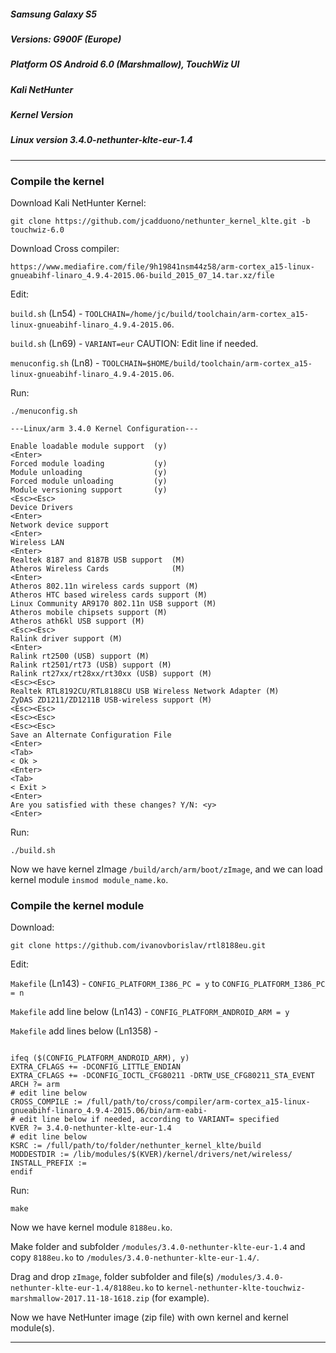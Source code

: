 ##### Samsung Galaxy S5

##### Versions: G900F (Europe)

##### Platform OS Android 6.0 (Marshmallow), TouchWiz UI

##### Kali NetHunter

##### Kernel Version

##### Linux version 3.4.0-nethunter-klte-eur-1.4

-----

### Compile the kernel

Download Kali NetHunter Kernel:

```
git clone https://github.com/jcadduono/nethunter_kernel_klte.git -b touchwiz-6.0
```

Download Cross compiler:

```
https://www.mediafire.com/file/9h19841nsm44z58/arm-cortex_a15-linux-gnueabihf-linaro_4.9.4-2015.06-build_2015_07_14.tar.xz/file
```

Edit:

`build.sh` (Ln54) - `TOOLCHAIN=/home/jc/build/toolchain/arm-cortex_a15-linux-gnueabihf-linaro_4.9.4-2015.06`.

`build.sh` (Ln69) - `VARIANT=eur` CAUTION: Edit line if needed.

`menuconfig.sh` (Ln8) - `TOOLCHAIN=$HOME/build/toolchain/arm-cortex_a15-linux-gnueabihf-linaro_4.9.4-2015.06`.

Run:

```
./menuconfig.sh
```

```
---Linux/arm 3.4.0 Kernel Configuration---

Enable loadable module support	(y)
<Enter>
Forced module loading			(y)
Module unloading				(y)
Forced module unloading			(y)
Module versioning support		(y)
<Esc><Esc>
Device Drivers
<Enter>
Network device support
<Enter>
Wireless LAN
<Enter>
Realtek 8187 and 8187B USB support	(M)
Atheros Wireless Cards				(M)
<Enter>
Atheros 802.11n wireless cards support (M)
Atheros HTC based wireless cards support (M)
Linux Community AR9170 802.11n USB support (M)
Atheros mobile chipsets support (M)
Atheros ath6kl USB support (M)
<Esc><Esc>
Ralink driver support (M)
<Enter>
Ralink rt2500 (USB) support (M)
Ralink rt2501/rt73 (USB) support (M)
Ralink rt27xx/rt28xx/rt30xx (USB) support (M)
<Esc><Esc>
Realtek RTL8192CU/RTL8188CU USB Wireless Network Adapter (M)
ZyDAS ZD1211/ZD1211B USB-wireless support (M)
<Esc><Esc>
<Esc><Esc>
<Esc><Esc>
Save an Alternate Configuration File
<Enter>
<Tab>
< Ok >
<Enter>
<Tab>
< Exit >
<Enter>
Are you satisfied with these changes? Y/N: <y>
<Enter>
```

Run:

```
./build.sh
```

Now we have kernel zImage `/build/arch/arm/boot/zImage`, and we can load kernel module `insmod module_name.ko`.

### Compile the kernel module

Download:

```
git clone https://github.com/ivanovborislav/rtl8188eu.git
```

Edit:

`Makefile` (Ln143) - `CONFIG_PLATFORM_I386_PC = y` to `CONFIG_PLATFORM_I386_PC = n`

`Makefile` add line below (Ln143) - `CONFIG_PLATFORM_ANDROID_ARM = y`

`Makefile` add lines below (Ln1358) - 

```

ifeq ($(CONFIG_PLATFORM_ANDROID_ARM), y)
EXTRA_CFLAGS += -DCONFIG_LITTLE_ENDIAN
EXTRA_CFLAGS += -DCONFIG_IOCTL_CFG80211 -DRTW_USE_CFG80211_STA_EVENT
ARCH ?= arm
# edit line below
CROSS_COMPILE := /full/path/to/cross/compiler/arm-cortex_a15-linux-gnueabihf-linaro_4.9.4-2015.06/bin/arm-eabi-
# edit line below if needed, according to VARIANT= specified
KVER ?= 3.4.0-nethunter-klte-eur-1.4
# edit line below
KSRC := /full/path/to/folder/nethunter_kernel_klte/build
MODDESTDIR := /lib/modules/$(KVER)/kernel/drivers/net/wireless/
INSTALL_PREFIX :=
endif

```

Run:

```
make
```

Now we have kernel module `8188eu.ko`.

Make folder and subfolder `/modules/3.4.0-nethunter-klte-eur-1.4` and copy `8188eu.ko` to `/modules/3.4.0-nethunter-klte-eur-1.4/`.

Drag and drop `zImage`, folder subfolder and file(s) `/modules/3.4.0-nethunter-klte-eur-1.4/8188eu.ko` to `kernel-nethunter-klte-touchwiz-marshmallow-2017.11-18-1618.zip` (for example).

Now we have NetHunter image (zip file) with own kernel and kernel module(s).

-----
